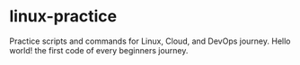# linux-practice
Practice scripts and commands for Linux, Cloud, and DevOps journey.
Hello world! the first code of every beginners journey.